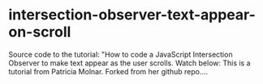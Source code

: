 # intersection-observer-text-appear-on-scroll
Source code to the tutorial: "How to code a JavaScript Intersection Observer to make text appear as the user scrolls. Watch below: 
This is a tutorial from Patricia Molnar. Forked from her github repo....
